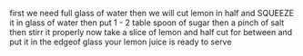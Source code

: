 first we need full glass of water
then we will cut lemon in half
and SQUEEZE it in glass of water
then put 1 - 2 table spoon of sugar 
then a pinch of salt
then stirr it properly
now take a slice of lemon and half cut for between and put it in the edgeof glass
your lemon juice is ready to serve